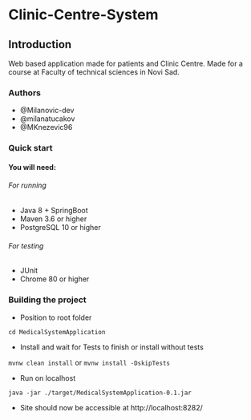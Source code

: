 # Clinic-Centre-System

## Introduction
Web based application made for patients and Clinic Centre. Made for a course at Faculty of technical sciences in Novi Sad.

### Authors
- @Milanovic-dev
- @milanatucakov
- @MKnezevic96

### Quick start
#### You will need:

###### For running
- Java 8 + SpringBoot
- Maven 3.6 or higher
- PostgreSQL 10 or higher

###### For testing
- JUnit
- Chrome 80 or higher

### Building the project

- Position to root folder

 `cd MedicalSystemApplication`

- Install and wait for Tests to finish or install without tests

 `mvnw clean install` or `mvnw install -DskipTests`

- Run on localhost

 `java -jar ./target/MedicalSystemApplication-0.1.jar`

 -  Site should now be accessible at http://localhost:8282/
